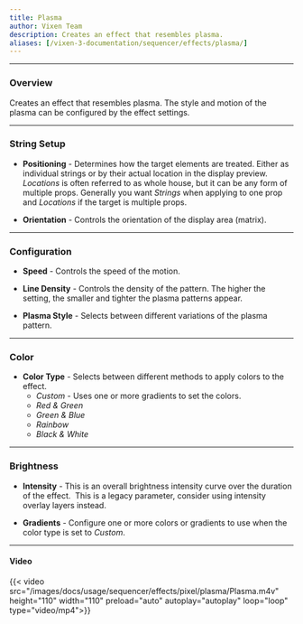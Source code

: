 ```yaml
---
title: Plasma
author: Vixen Team
description: Creates an effect that resembles plasma.
aliases: [/vixen-3-documentation/sequencer/effects/plasma/]
---
```


---

### Overview

Creates an effect that resembles plasma.  The style and motion of the plasma can be configured by the effect settings.

---

### String Setup
  
  * **Positioning** - Determines how the target elements are treated.  Either as individual strings or by their actual location in the display preview.
                      *Locations* is often referred to as whole house, but it can be any form of multiple props. 
                      Generally you want *Strings* when applying to one prop and *Locations* if the target is multiple props.
  
  * **Orientation** - Controls the orientation of the display area (matrix).
---

### Configuration

* **Speed** - Controls the speed of the motion.

* **Line Density** - Controls the density of the pattern. The higher the setting, the smaller and tighter the plasma patterns appear.

* **Plasma Style** - Selects between different variations of the plasma pattern.

---

### Color

* **Color Type** - Selects between different methods to apply colors to the effect.  
    * _Custom_ - Uses one or more gradients to set the colors.  
    * _Red & Green_
    * _Green & Blue_
    * _Rainbow_
    * _Black & White_

---

### Brightness

* **Intensity** - This is an overall brightness intensity curve over the duration of the effect. 
                  This is a legacy parameter, consider using intensity overlay layers instead.

* **Gradients** - Configure one or more colors or gradients to use when the color type is set to _Custom_.
---

#### Video

{{< video src="/images/docs/usage/sequencer/effects/pixel/plasma/Plasma.m4v" height="110" width="110" preload="auto" autoplay="autoplay" loop="loop" type="video/mp4">}}

